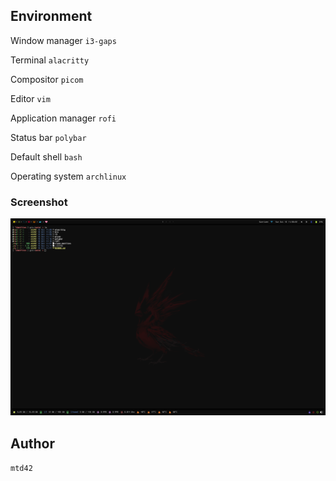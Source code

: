 ## Environment

Window manager `i3-gaps`

Terminal `alacritty`

Compositor `picom`

Editor `vim`

Application manager `rofi`

Status bar `polybar`

Default shell `bash`

Operating system `archlinux`

### Screenshot

![screenshot](./screenshot.png)

## Author

 `mtd42`
